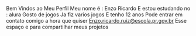Bem Vindos ao Meu Perfil
Meu nome é : Enzo Ricardo
E estou estudando no : alura 
Gosto de jogos
Ja fiz varios jogos
E tenho 12 anos
Pode entrar em contato comigo a hora que quiser
Enzo.ricardo.ruiz@escola.pr.gov.br
Esse espaço e para compartilhar meus projetos
